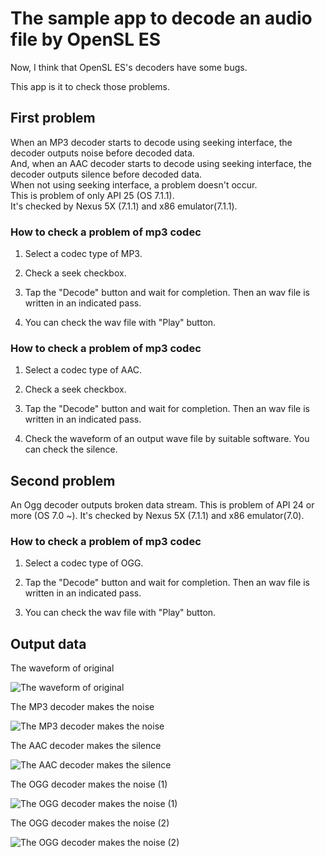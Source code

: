 The sample app to decode an audio file by OpenSL ES
============================

Now, I think that OpenSL ES's decoders have some bugs.

This app is it to check those problems.


First problem
---------

When an MP3 decoder starts to decode using seeking interface, the decoder outputs noise before decoded data.<br>
And, when an AAC decoder starts to decode using seeking interface, the decoder outputs silence before decoded data.<br>
When not using seeking interface, a problem doesn't occur.<br>
This is problem of only API 25 (OS 7.1.1).<br>
It's checked by Nexus 5X (7.1.1) and x86 emulator(7.1.1).

### How to check a problem of mp3 codec

1. Select a codec type of MP3.

2. Check a seek checkbox.

3. Tap the "Decode" button and wait for completion. Then an wav file is written in an indicated pass.

4. You can check the wav file with "Play" button.


### How to check a problem of mp3 codec

1. Select a codec type of AAC.

2. Check a seek checkbox.

3. Tap the "Decode" button and wait for completion. Then an wav file is written in an indicated pass.

4. Check the waveform of an output wave file by suitable software. You can check the silence.


Second problem
---------

An Ogg decoder outputs broken data stream.
This is problem of API 24 or more (OS 7.0 ~).
It's checked by Nexus 5X (7.1.1) and x86 emulator(7.0).

### How to check a problem of mp3 codec

1. Select a codec type of OGG.

2. Tap the "Decode" button and wait for completion. Then an wav file is written in an indicated pass.

3. You can check the wav file with "Play" button.


Output data
---------

The waveform of original

![The waveform of original](https://drive.google.com/file/d/0B3P1-RHbWDQRU0JUZFhmT3BhZkE/view?usp=sharing)


The MP3 decoder makes the noise

![The MP3 decoder makes the noise](https://drive.google.com/file/d/0B3P1-RHbWDQRcmlrcG1DanZGdkk/view?usp=sharing)


The AAC decoder makes the silence

![The AAC decoder makes the silence](https://drive.google.com/file/d/0B3P1-RHbWDQRRy03TGtLQ0ZoUnc/view?usp=sharing)


The OGG decoder makes the noise (1)

![The OGG decoder makes the noise (1)](https://drive.google.com/file/d/0B3P1-RHbWDQRbXpYVDVZT0RIaTA/view?usp=sharing)


The OGG decoder makes the noise (2)

![The OGG decoder makes the noise (2)](https://drive.google.com/file/d/0B3P1-RHbWDQRbXpYVDVZT0RIaTA/view?usp=sharing)


